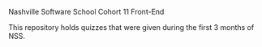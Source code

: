Nashville Software School Cohort 11
Front-End

This repository holds quizzes that were given during the first 3 months of NSS.
